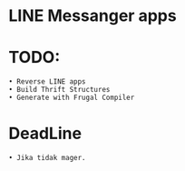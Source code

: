 # LINE Messanger apps

# TODO:
    • Reverse LINE apps 
    • Build Thrift Structures
    • Generate with Frugal Compiler

# DeadLine
    • Jika tidak mager.